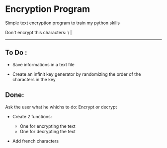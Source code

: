 # Encryption Program
 Simple text encryption program to train my python skills

Don't encrypt this characters: \ |

---


## To Do :



- Save informations in a text file

- Create an infinit key generator by randomizing the order of the characters in the key


## Done:

Ask the user what he whichs to do: Encrypt or decrypt

- Create 2 functions:
    - One for encrypting the text 
    - One for decrypting the text

- Add french characters

